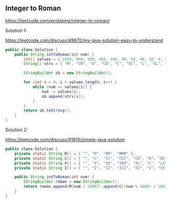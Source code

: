## Integer to Roman
https://leetcode.com/problems/integer-to-roman/

Solution 1:

https://leetcode.com/discuss/49870/my-java-solution-easy-to-understand
```java
public class Solution {
	public String intToRoman(int num) {
		int[] values = { 1000, 900, 500, 400, 100, 90, 50, 40, 10, 9, 5, 4, 1 };
		String[] strs = { "M", "CM", "D", "CD", "C", "XC", "L", "XL", "X", "IX", "V", "IV", "I" };

		StringBuilder sb = new StringBuilder();

		for (int i = 0; i < values.length; i++) {
			while (num >= values[i]) {
				num -= values[i];
				sb.append(strs[i]);
			}
		}
		return sb.toString();
	}
}
```
Solution 2:

https://leetcode.com/discuss/91819/simple-java-solution
```java
public class Solution {
	private static String M[] = { "", "M", "MM", "MMM" };
	private static String C[] = { "", "C", "CC", "CCC", "CD", "D", "DC", "DCC", "DCCC", "CM" };
	private static String X[] = { "", "X", "XX", "XXX", "XL", "L", "LX", "LXX", "LXXX", "XC" };
	private static String I[] = { "", "I", "II", "III", "IV", "V", "VI", "VII", "VIII", "IX" };

	public String intToRoman(int num) {
		StringBuilder roman = new StringBuilder();
		return roman.append(M[num / 1000]).append(C[(num % 1000) / 100]).append(X[(num % 100) / 10]).append(I[num % 10]).toString();
	}
}
```

